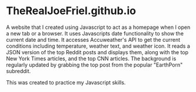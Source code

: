 # TheRealJoeFriel.github.io
A website that I created using Javascript to act as a homepage when I open a new tab or a browser. It uses Javascripts date functionality to show the current date and time. It accesses Accuweather's API to get the current conditions including temperature, weather text, and weather icon. It reads a JSON version of the top Reddit posts and displays them, along with the top New York Times articles, and the top CNN articles. The background is regularly updated by grabbing the top post from the popular "EarthPorn" subreddit.

This was created to practice my Javascript skills.
